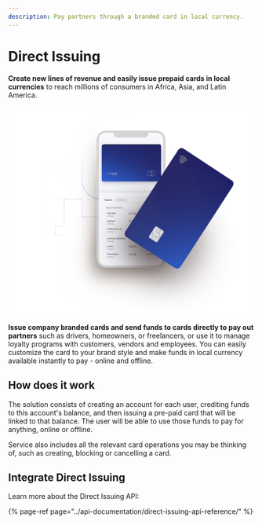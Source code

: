 ```yaml
---
description: Pay partners through a branded card in local currency.
---
```


# Direct Issuing

**Create new lines of revenue and easily issue prepaid cards in local currencies** to reach millions of consumers in Africa, Asia, and Latin America.

![Build your own local payment ecosystem.](../.gitbook/assets/issuing_hero_landing.jpg)

**Issue company branded cards and send funds to cards directly to pay out partners** such as drivers, homeowners, or freelancers, or use it to manage loyalty programs with customers, vendors and employees. You can easily customize the card to your brand style and make funds in local currency available instantly to pay - online and offline.

## How does it work

The solution consists of creating an account for each user, crediting funds to this account's balance, and then issuing a pre-paid card that will be linked to that balance. The user will be able to use those funds to pay for anything, online or offline. 

Service also includes all the relevant card operations you may be thinking of, such as creating, blocking or cancelling a card.

## Integrate Direct Issuing

Learn more about the Direct Issuing API:

{% page-ref page="../api-documentation/direct-issuing-api-reference/" %}







